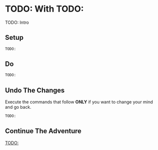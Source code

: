 # TODO: With TODO:

TODO: Intro

## Setup

```bash
TODO:
```

## Do

```bash
TODO:
```

## Undo The Changes

Execute the commands that follow **ONLY** if you want to change your mind and go back.

```bash
TODO:
```

## Continue The Adventure

[TODO:](TODO:)